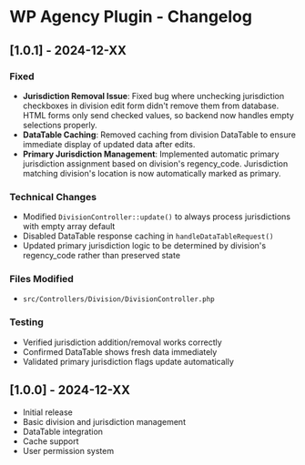 # WP Agency Plugin - Changelog

## [1.0.1] - 2024-12-XX

### Fixed
- **Jurisdiction Removal Issue**: Fixed bug where unchecking jurisdiction checkboxes in division edit form didn't remove them from database. HTML forms only send checked values, so backend now handles empty selections properly.
- **DataTable Caching**: Removed caching from division DataTable to ensure immediate display of updated data after edits.
- **Primary Jurisdiction Management**: Implemented automatic primary jurisdiction assignment based on division's regency_code. Jurisdiction matching division's location is now automatically marked as primary.

### Technical Changes
- Modified `DivisionController::update()` to always process jurisdictions with empty array default
- Disabled DataTable response caching in `handleDataTableRequest()`
- Updated primary jurisdiction logic to be determined by division's regency_code rather than preserved state

### Files Modified
- `src/Controllers/Division/DivisionController.php`

### Testing
- Verified jurisdiction addition/removal works correctly
- Confirmed DataTable shows fresh data immediately
- Validated primary jurisdiction flags update automatically

## [1.0.0] - 2024-12-XX
- Initial release
- Basic division and jurisdiction management
- DataTable integration
- Cache support
- User permission system
